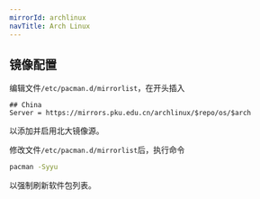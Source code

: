 ```yaml
---
mirrorId: archlinux
navTitle: Arch Linux
---
```


## 镜像配置

编辑文件`/etc/pacman.d/mirrorlist`，在开头插入

```unix-conf
## China
Server = https://mirrors.pku.edu.cn/archlinux/$repo/os/$arch
```

以添加并启用北大镜像源。

修改文件`/etc/pacman.d/mirrorlist`后，执行命令

```bash
pacman -Syyu
```

以强制刷新软件包列表。
